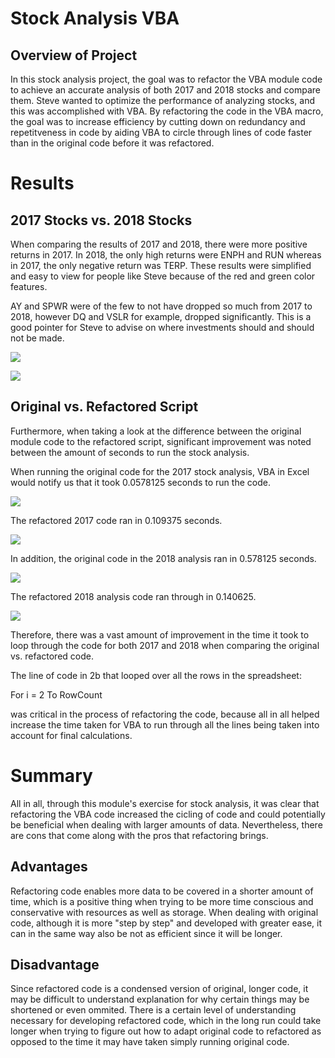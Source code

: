 # Stock Analysis VBA

## Overview of Project

In this stock analysis project, the goal was to refactor the VBA module code to achieve an accurate analysis of both 2017 and 2018 stocks and compare them. Steve wanted to optimize the performance of analyzing stocks, and this was accomplished with VBA. By refactoring the code in the VBA macro, the goal was to increase efficiency by cutting down on redundancy and repetitveness in code by aiding VBA to circle through lines of code faster than in the original code before it was refactored. 

# Results

## 2017 Stocks vs. 2018 Stocks

When comparing the results of 2017 and 2018, there were more positive returns in 2017. In 2018, the only high returns were ENPH and RUN whereas in 2017, the only negative return was TERP. These results were simplified and easy to view for people like Steve because of the red and green color features. 

AY and SPWR were of the few to not have dropped so much from 2017 to 2018, however DQ and VSLR for example, dropped significantly. This is a good pointer for Steve to advise on where investments should and should not be made.

![](Resources/VBA_Challenge_2017.png)

![](Resources/VBA_Challenge_2018.png)


## Original vs. Refactored Script

Furthermore, when taking a look at the difference between the original module code to the refactored script, significant improvement was noted between the amount of seconds to run the stock analysis. 

When running the original code for the 2017 stock analysis, VBA in Excel would notify us that it took 0.0578125 seconds to run the code. 

![](Resources/2017_original.png)





The refactored 2017 code ran in 0.109375 seconds.

![](Resources/2017_refactored.png)





In addition, the original code in the 2018 analysis ran in 0.578125 seconds.

![](Resources/2018_original.png)




The refactored 2018 analysis code ran through in 0.140625. 

![](Resources/2018_refactored.png)

Therefore, there was a vast amount of improvement in the time it took to loop through the code for both 2017 and 2018 when comparing the original vs. refactored code. 

The line of code in 2b that looped over all the rows in the spreadsheet:
 
  For i = 2 To RowCount
 
was critical in the process of refactoring the code, because all in all helped increase the time taken for VBA to run through all the lines being taken into account for final calculations. 

# Summary

All in all, through this module's exercise for stock analysis, it was clear that refactoring the VBA code increased the cicling of code and could potentially be beneficial when dealing with larger amounts of data. Nevertheless, there are cons that come along with the pros that refactoring brings.

## Advantages

Refactoring code enables more data to be covered in a shorter amount of time, which is a positive thing when trying to be more time conscious and conservative with resources as well as storage. When dealing with original code, although it is more "step by step" and developed with greater ease, it can in the same way also be not as efficient since it will be longer. 

## Disadvantage

Since refactored code is a condensed version of original, longer code, it may be difficult to understand explanation for why certain things may be shortened or even ommited. There is a certain level of understanding necessary for developing refactored code, which in the long run could take longer when trying to figure out how to adapt original code to refactored as opposed to the time it may have taken simply running original code. 
